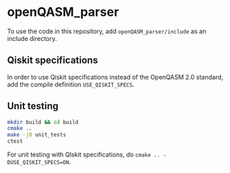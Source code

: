 # openQASM_parser
To use the code in this repository, add `openQASM_parser/include` as an include directory.

## Qiskit specifications
In order to use Qiskit specifications instead of the OpenQASM 2.0 standard, add the compile definition `USE_QISKIT_SPECS`.

## Unit testing
```bash
mkdir build && cd build
cmake ..
make -j8 unit_tests
ctest
```
For unit testing with QIskit specifications, do `cmake .. -DUSE_QISKIT_SPECS=ON`.
